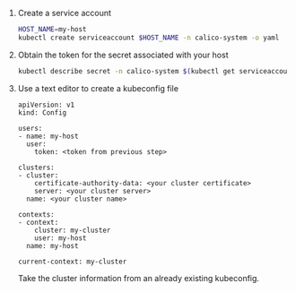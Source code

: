 
1. Create a service account

   ```bash
   HOST_NAME=my-host
   kubectl create serviceaccount $HOST_NAME -n calico-system -o yaml
   ```

1. Obtain the token for the secret associated with your host
   ```bash
   kubectl describe secret -n calico-system $(kubectl get serviceaccount -n calico-system $HOST_NAME -o=jsonpath="{.secrets[0].name}")
   ```

1. Use a text editor to create a kubeconfig file

   ```
   apiVersion: v1
   kind: Config

   users:
   - name: my-host
     user:
       token: <token from previous step>

   clusters:
   - cluster:
       certificate-authority-data: <your cluster certificate>
       server: <your cluster server>
     name: <your cluster name>

   contexts:
   - context:
       cluster: my-cluster
       user: my-host
     name: my-host

   current-context: my-cluster
   ```

   Take the cluster information from an already existing kubeconfig.

